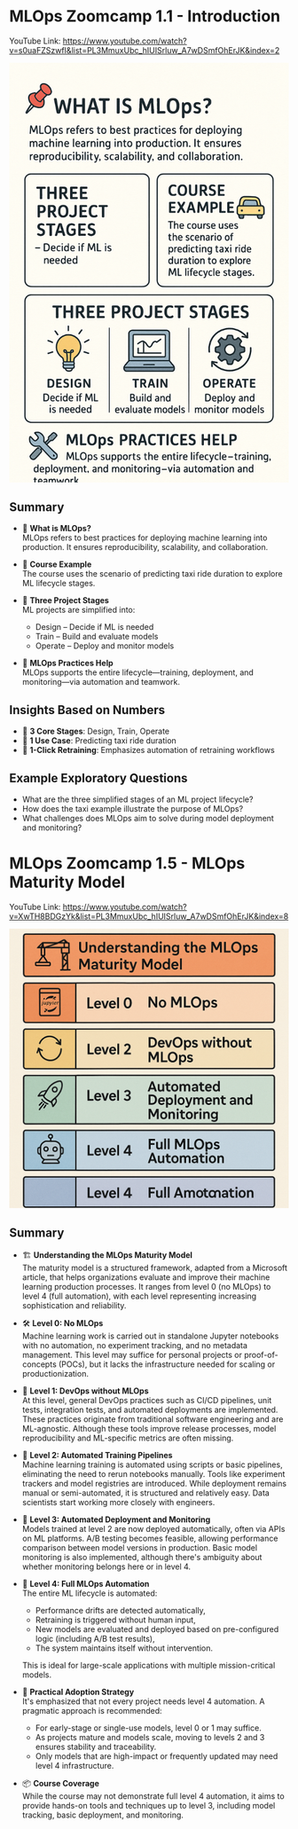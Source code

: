 # MLOps Zoomcamp 1.1 - Introduction
YouTube Link: https://www.youtube.com/watch?v=s0uaFZSzwfI&list=PL3MmuxUbc_hIUISrluw_A7wDSmfOhErJK&index=2

![Alt text](./imgs/1.png)

## Summary

- 📌 **What is MLOps?**  
  MLOps refers to best practices for deploying machine learning into production. It ensures reproducibility, scalability, and collaboration.

- 🚕 **Course Example**  
  The course uses the scenario of predicting taxi ride duration to explore ML lifecycle stages.

- 🔄 **Three Project Stages**  
  ML projects are simplified into:
  - Design – Decide if ML is needed
  - Train – Build and evaluate models
  - Operate – Deploy and monitor models

- 🔧 **MLOps Practices Help**  
  MLOps supports the entire lifecycle—training, deployment, and monitoring—via automation and teamwork.

## Insights Based on Numbers

- 🔢 **3 Core Stages**: Design, Train, Operate
- 🧠 **1 Use Case**: Predicting taxi ride duration
- 🔄 **1-Click Retraining**: Emphasizes automation of retraining workflows

## Example Exploratory Questions

- What are the three simplified stages of an ML project lifecycle?
- How does the taxi example illustrate the purpose of MLOps?
- What challenges does MLOps aim to solve during model deployment and monitoring?

# MLOps Zoomcamp 1.5 - MLOps Maturity Model
YouTube Link: https://www.youtube.com/watch?v=XwTH8BDGzYk&list=PL3MmuxUbc_hIUISrluw_A7wDSmfOhErJK&index=8

![Alt text](./imgs/2.png)

## Summary

- 🏗️ **Understanding the MLOps Maturity Model**  
  The maturity model is a structured framework, adapted from a Microsoft article, that helps organizations evaluate and improve their machine learning production processes. It ranges from level 0 (no MLOps) to level 4 (full automation), with each level representing increasing sophistication and reliability.

- 🛠️ **Level 0: No MLOps**  
  Machine learning work is carried out in standalone Jupyter notebooks with no automation, no experiment tracking, and no metadata management. This level may suffice for personal projects or proof-of-concepts (POCs), but it lacks the infrastructure needed for scaling or productionization.

- 🚧 **Level 1: DevOps without MLOps**  
  At this level, general DevOps practices such as CI/CD pipelines, unit tests, integration tests, and automated deployments are implemented. These practices originate from traditional software engineering and are ML-agnostic. Although these tools improve release processes, model reproducibility and ML-specific metrics are often missing.

- 🔄 **Level 2: Automated Training Pipelines**  
  Machine learning training is automated using scripts or basic pipelines, eliminating the need to rerun notebooks manually. Tools like experiment trackers and model registries are introduced. While deployment remains manual or semi-automated, it is structured and relatively easy. Data scientists start working more closely with engineers.

- 🚀 **Level 3: Automated Deployment and Monitoring**  
  Models trained at level 2 are now deployed automatically, often via APIs on ML platforms. A/B testing becomes feasible, allowing performance comparison between model versions in production. Basic model monitoring is also implemented, although there's ambiguity about whether monitoring belongs here or in level 4.

- 🤖 **Level 4: Full MLOps Automation**  
  The entire ML lifecycle is automated:
  - Performance drifts are detected automatically,
  - Retraining is triggered without human input,
  - New models are evaluated and deployed based on pre-configured logic (including A/B test results),
  - The system maintains itself without intervention.
  
  This is ideal for large-scale applications with multiple mission-critical models.

- 🧭 **Practical Adoption Strategy**  
  It's emphasized that not every project needs level 4 automation. A pragmatic approach is recommended:
  - For early-stage or single-use models, level 0 or 1 may suffice.
  - As projects mature and models scale, moving to levels 2 and 3 ensures stability and traceability.
  - Only models that are high-impact or frequently updated may need level 4 infrastructure.

- 📦 **Course Coverage**  
  While the course may not demonstrate full level 4 automation, it aims to provide hands-on tools and techniques up to level 3, including model tracking, basic deployment, and monitoring.